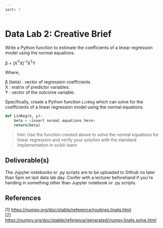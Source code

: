 ```yaml
---
sort: 7
---
```


# Data Lab 2: Creative Brief

Write a Python function to estimate the coefficients of a linear regression model using the normal equations.

&beta; = (X<sup>T</sup>X)<sup>-1</sup>X<sup>T</sup>Y

Where,

&beta; (beta) : vector of regression coefficients <br>
X : matrix of predictor variables. <br>
Y : vector of the outcome variable. <br>


Specifically, create a Python function ```LinReg``` which can solve for the coefficients of
a linear regression model using the normal equations.

```python
def LinReg(X, y):
    beta = <insert normal equations here>
    return(beta)
```

> hint: Use the function created above to solve the normal equations for linear regression and verify your solution with the standard implementation in scikit-learn

## Deliverable(s)

The Jupyter notebooks or .py scripts are to be uploaded to Github no later than 5pm on last data lab day. Confer with a lecturer beforehand if you're handing in something other than Jupyter notebook or .py scripts.

## References
<a id="1">[1]</a>
<https://numpy.org/doc/stable/reference/routines.linalg.html>
<br>
<a id="2">[2]</a>
<https://numpy.org/doc/stable/reference/generated/numpy.linalg.solve.html>
<br>

